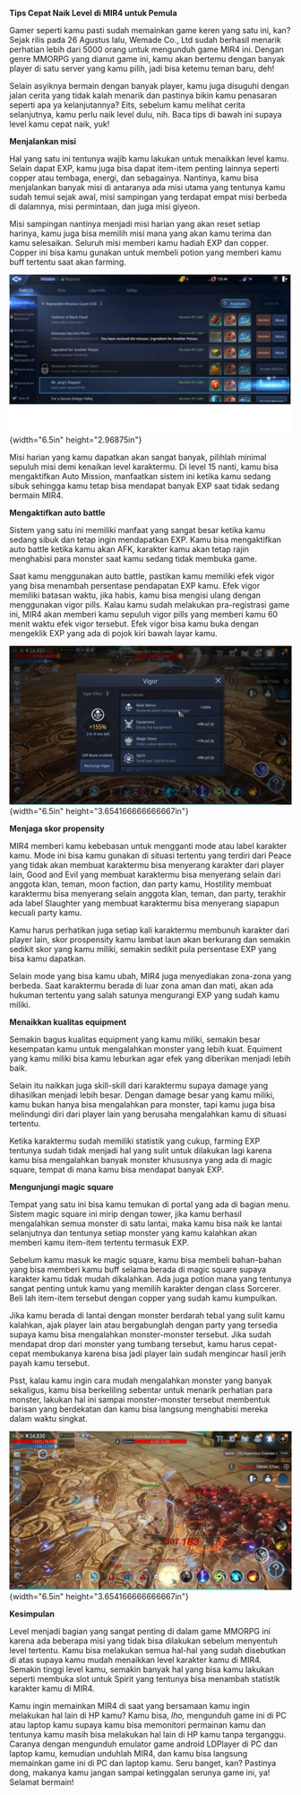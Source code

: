 **Tips Cepat Naik Level di MIR4 untuk Pemula**

Gamer seperti kamu pasti sudah memainkan game keren yang satu ini, kan?
Sejak rilis pada 26 Agustus lalu, Wemade Co., Ltd sudah berhasil menarik
perhatian lebih dari 5000 orang untuk mengunduh game MIR4 ini. Dengan
genre MMORPG yang dianut game ini, kamu akan bertemu dengan banyak
player di satu server yang kamu pilih, jadi bisa ketemu teman baru, deh!

Selain asyiknya bermain dengan banyak player, kamu juga disuguhi dengan
jalan cerita yang tidak kalah menarik dan pastinya bikin kamu penasaran
seperti apa ya kelanjutannya? Eits, sebelum kamu melihat cerita
selanjutnya, kamu perlu naik level dulu, nih. Baca tips di bawah ini
supaya level kamu cepat naik, yuk!

**Menjalankan misi**

Hal yang satu ini tentunya wajib kamu lakukan untuk menaikkan level
kamu. Selain dapat EXP, kamu juga bisa dapat item-item penting lainnya
seperti copper atau tembaga, energi, dan sebagainya. Nantinya, kamu bisa
menjalankan banyak misi di antaranya ada misi utama yang tentunya kamu
sudah temui sejak awal, misi sampingan yang terdapat empat misi berbeda
di dalamnya, misi permintaan, dan juga misi giyeon.

Misi sampingan nantinya menjadi misi harian yang akan reset setiap
harinya, kamu juga bisa memilih misi mana yang akan kamu terima dan kamu
selesaikan. Seluruh misi memberi kamu hadiah EXP dan copper. Copper ini
bisa kamu gunakan untuk membeli potion yang memberi kamu buff tertentu
saat akan farming.

![](./images/Tips-Cepat-Naik-Level-di-MIR4-untuk-Pemula/media/image1.png){width="6.5in"
height="2.96875in"}

Misi harian yang kamu dapatkan akan sangat banyak, pilihlah minimal
sepuluh misi demi kenaikan level karaktermu. Di level 15 nanti, kamu
bisa mengaktifkan Auto Mission, manfaatkan sistem ini ketika kamu sedang
sibuk sehingga kamu tetap bisa mendapat banyak EXP saat tidak sedang
bermain MIR4.

**Mengaktifkan auto battle**

Sistem yang satu ini memiliki manfaat yang sangat besar ketika kamu
sedang sibuk dan tetap ingin mendapatkan EXP. Kamu bisa mengaktifkan
auto battle ketika kamu akan AFK, karakter kamu akan tetap rajin
menghabisi para monster saat kamu sedang tidak membuka game.

Saat kamu menggunakan auto battle, pastikan kamu memiliki efek vigor
yang bisa menambah persentase pendapatan EXP kamu. Efek vigor memiliki
batasan waktu, jika habis, kamu bisa mengisi ulang dengan menggunakan
vigor pills. Kalau kamu sudah melakukan pra-registrasi game ini, MIR4
akan memberi kamu sepuluh vigor pills yang memberi kamu 60 menit waktu
efek vigor tersebut. Efek vigor bisa kamu buka dengan mengeklik EXP yang
ada di pojok kiri bawah layar kamu.

![](./images/Tips-Cepat-Naik-Level-di-MIR4-untuk-Pemula/media/image2.png){width="6.5in"
height="3.654166666666667in"}

**Menjaga skor propensity**

MIR4 memberi kamu kebebasan untuk mengganti mode atau label karakter
kamu. Mode ini bisa kamu gunakan di situasi tertentu yang terdiri dari
Peace yang tidak akan membuat karaktermu bisa menyerang karakter dari
player lain, Good and Evil yang membuat karaktermu bisa menyerang selain
dari anggota klan, teman, moon faction, dan party kamu, Hostility
membuat karaktermu bisa menyerang selain anggota klan, teman, dan party,
terakhir ada label Slaughter yang membuat karaktermu bisa menyerang
siapapun kecuali party kamu.

Kamu harus perhatikan juga setiap kali karaktermu membunuh karakter dari
player lain, skor prospensity kamu lambat laun akan berkurang dan
semakin sedikit skor yang kamu miliki, semakin sedikit pula persentase
EXP yang bisa kamu dapatkan.

Selain mode yang bisa kamu ubah, MIR4 juga menyediakan zona-zona yang
berbeda. Saat karaktermu berada di luar zona aman dan mati, akan ada
hukuman tertentu yang salah satunya mengurangi EXP yang sudah kamu
miliki.

**Menaikkan kualitas equipment**

Semakin bagus kualitas equipment yang kamu miliki, semakin besar
kesempatan kamu untuk mengalahkan monster yang lebih kuat. Equiment yang
kamu miliki bisa kamu leburkan agar efek yang diberikan menjadi lebih
baik.

Selain itu naikkan juga skill-skill dari karaktermu supaya damage yang
dihasilkan menjadi lebih besar. Dengan damage besar yang kamu miliki,
kamu bukan hanya bisa mengalahkan para monster, tapi kamu juga bisa
melindungi diri dari player lain yang berusaha mengalahkan kamu di
situasi tertentu.

Ketika karaktermu sudah memiliki statistik yang cukup, farming EXP
tentunya sudah tidak menjadi hal yang sulit untuk dilakukan lagi karena
kamu bisa mengalahkan banyak monster khususnya yang ada di magic square,
tempat di mana kamu bisa mendapat banyak EXP.

**Mengunjungi magic square**

Tempat yang satu ini bisa kamu temukan di portal yang ada di bagian
menu. Sistem magic square ini mirip dengan tower, jika kamu berhasil
mengalahkan semua monster di satu lantai, maka kamu bisa naik ke lantai
selanjutnya dan tentunya setiap monster yang kamu kalahkan akan memberi
kamu item-item tertentu termasuk EXP.

Sebelum kamu masuk ke magic square, kamu bisa membeli bahan-bahan yang
bisa memberi kamu buff selama berada di magic square supaya karakter
kamu tidak mudah dikalahkan. Ada juga potion mana yang tentunya sangat
penting untuk kamu yang memilih karakter dengan class Sorcerer. Beli lah
item-item tersebut dengan copper yang sudah kamu kumpulkan.

Jika kamu berada di lantai dengan monster berdarah tebal yang sulit kamu
kalahkan, ajak player lain atau bergabunglah dengan party yang tersedia
supaya kamu bisa mengalahkan monster-monster tersebut. Jika sudah
mendapat drop dari monster yang tumbang tersebut, kamu harus cepat-cepat
membukanya karena bisa jadi player lain sudah mengincar hasil jerih
payah kamu tersebut.

Psst, kalau kamu ingin cara mudah mengalahkan monster yang banyak
sekaligus, kamu bisa berkeliling sebentar untuk menarik perhatian para
monster, lakukan hal ini sampai monster-monster tersebut membentuk
barisan yang berdekatan dan kamu bisa langsung menghabisi mereka dalam
waktu singkat.

![](./images/Tips-Cepat-Naik-Level-di-MIR4-untuk-Pemula/media/image3.png){width="6.5in"
height="3.654166666666667in"}

**Kesimpulan**

Level menjadi bagian yang sangat penting di dalam game MMORPG ini karena
ada beberapa misi yang tidak bisa dilakukan sebelum menyentuh level
tertentu. Kamu bisa melakukan semua hal-hal yang sudah disebutkan di
atas supaya kamu mudah menaikkan level karakter kamu di MIR4. Semakin
tinggi level kamu, semakin banyak hal yang bisa kamu lakukan seperti
membuka slot untuk Spirit yang tentunya bisa menambah statistik karakter
kamu di MIR4.

Kamu ingin memainkan MIR4 di saat yang bersamaan kamu ingin melakukan
hal lain di HP kamu? Kamu bisa, *lho,* mengunduh game ini di PC atau
laptop kamu supaya kamu bisa memonitori permainan kamu dan tentunya kamu
masih bisa melakukan hal lain di HP kamu tanpa terganggu. Caranya dengan
mengunduh emulator game android LDPlayer di PC dan laptop kamu, kemudian
unduhlah MIR4, dan kamu bisa langsung memainkan game ini di PC dan
laptop kamu. Seru banget, kan? Pastinya dong, makanya kamu jangan sampai
ketinggalan serunya game ini, ya! Selamat bermain!
